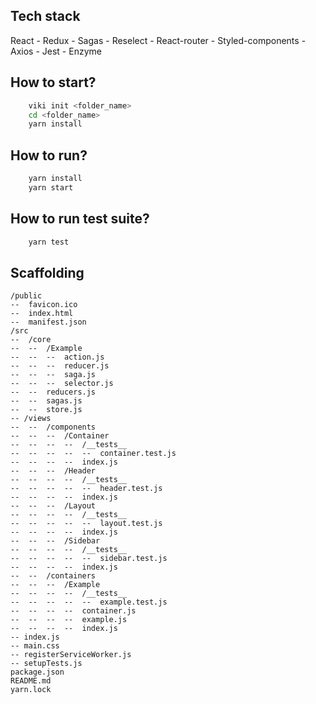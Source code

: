 ## Tech stack

React - Redux - Sagas - Reselect - React-router - Styled-components - Axios - Jest - Enzyme

## How to start?

```bash
    viki init <folder_name>
    cd <folder_name>
    yarn install
```

## How to run?

```bash
    yarn install
    yarn start
```

## How to run test suite?

```bash
    yarn test
```

## Scaffolding

```
/public
--  favicon.ico
--  index.html
--  manifest.json
/src
--  /core
--  --  /Example
--  --  --  action.js
--  --  --  reducer.js
--  --  --  saga.js
--  --  --  selector.js
--  --  reducers.js
--  --  sagas.js
--  --  store.js
-- /views
--  --  /components
--  --  --  /Container
--  --  --  --  /__tests__
--  --  --  --  --  container.test.js
--  --  --  --  index.js
--  --  --  /Header
--  --  --  --  /__tests__
--  --  --  --  --  header.test.js
--  --  --  --  index.js
--  --  --  /Layout
--  --  --  --  /__tests__
--  --  --  --  --  layout.test.js
--  --  --  --  index.js
--  --  --  /Sidebar
--  --  --  --  /__tests__
--  --  --  --  --  sidebar.test.js
--  --  --  --  index.js
--  --  /containers
--  --  --  /Example
--  --  --  --  /__tests__
--  --  --  --  --  example.test.js
--  --  --  --  container.js
--  --  --  --  example.js
--  --  --  --  index.js
-- index.js
-- main.css
-- registerServiceWorker.js
-- setupTests.js
package.json
README.md
yarn.lock
```
